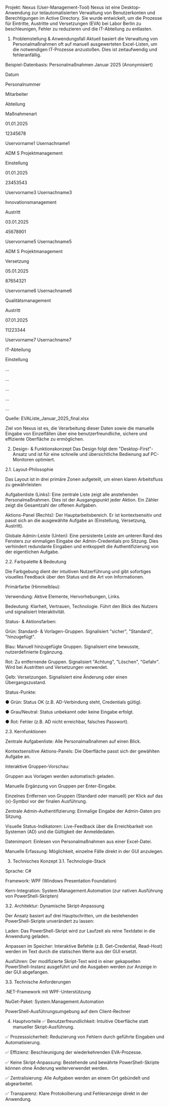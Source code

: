 Projekt: Nexus (User-Management-Tool)
Nexus ist eine Desktop-Anwendung zur teilautomatisierten Verwaltung von Benutzerkonten und Berechtigungen im Active Directory. Sie wurde entwickelt, um die Prozesse für Eintritte, Austritte und Versetzungen (EVA) bei Labor Berlin zu beschleunigen, Fehler zu reduzieren und die IT-Abteilung zu entlasten.

1. Problemstellung & Anwendungsfall
Aktuell basiert die Verwaltung von Personalmaßnahmen oft auf manuell ausgewerteten Excel-Listen, um die notwendigen IT-Prozesse anzustoßen. Dies ist zeitaufwendig und fehleranfällig.

Beispiel-Datenbasis: Personalmaßnahmen Januar 2025 (Anonymisiert)

Datum

Personalnummer

Mitarbeiter

Abteilung

Maßnahmenart

01.01.2025

12345678

Uservorname1 Usernachname1

ADM S Projektmanagement

Einstellung

01.01.2025

23453543

Uservorname3 Usernachname3

Innovationsmanagement

Austritt

03.01.2025

45678901

Uservorname5 Usernachname5

ADM S Projektmanagement

Versetzung

05.01.2025

87654321

Uservorname6 Usernachname6

Qualitätsmanagement

Austritt

07.01.2025

11223344

Uservorname7 Usernachname7

IT-Abteilung

Einstellung

...

...

...

...

...

Quelle: EVAListe_Januar_2025_final.xlsx

Ziel von Nexus ist es, die Verarbeitung dieser Daten sowie die manuelle Eingabe von Einzelfällen über eine benutzerfreundliche, sichere und effiziente Oberfläche zu ermöglichen.

2. Design- & Funktionskonzept
Das Design folgt dem "Desktop-First"-Ansatz und ist für eine schnelle und übersichtliche Bedienung auf PC-Monitoren optimiert.

2.1. Layout-Philosophie

Das Layout ist in drei primäre Zonen aufgeteilt, um einen klaren Arbeitsfluss zu gewährleisten:

Aufgabenliste (Links): Eine zentrale Liste zeigt alle anstehenden Personalmaßnahmen. Dies ist der Ausgangspunkt jeder Aktion. Ein Zähler zeigt die Gesamtzahl der offenen Aufgaben.

Aktions-Panel (Rechts): Der Hauptarbeitsbereich. Er ist kontextsensitiv und passt sich an die ausgewählte Aufgabe an (Einstellung, Versetzung, Austritt).

Globale Admin-Leiste (Unten): Eine persistente Leiste am unteren Rand des Fensters zur einmaligen Eingabe der Admin-Credentials pro Sitzung. Dies verhindert redundante Eingaben und entkoppelt die Authentifizierung von der eigentlichen Aufgabe.

2.2. Farbpalette & Bedeutung

Die Farbgebung dient der intuitiven Nutzerführung und gibt sofortiges visuelles Feedback über den Status und die Art von Informationen.

Primärfarbe (Himmelblau):

Verwendung: Aktive Elemente, Hervorhebungen, Links.

Bedeutung: Klarheit, Vertrauen, Technologie. Führt den Blick des Nutzers und signalisiert Interaktivität.

Status- & Aktionsfarben:

Grün: Standard- & Vorlagen-Gruppen. Signalisiert "sicher", "Standard", "hinzugefügt".

Blau: Manuell hinzugefügte Gruppen. Signalisiert eine bewusste, nutzerdefinierte Ergänzung.

Rot: Zu entfernende Gruppen. Signalisiert "Achtung", "Löschen", "Gefahr". Wird bei Austritten und Versetzungen verwendet.

Gelb: Versetzungen. Signalisiert eine Änderung oder einen Übergangszustand.

Status-Punkte:

● Grün: Status OK (z.B. AD-Verbindung steht, Credentials gültig).

● Grau/Neutral: Status unbekannt oder keine Eingabe erfolgt.

● Rot: Fehler (z.B. AD nicht erreichbar, falsches Passwort).

2.3. Kernfunktionen

Zentrale Aufgabenliste: Alle Personalmaßnahmen auf einen Blick.

Kontextsensitive Aktions-Panels: Die Oberfläche passt sich der gewählten Aufgabe an.

Interaktive Gruppen-Vorschau:

Gruppen aus Vorlagen werden automatisch geladen.

Manuelle Ergänzung von Gruppen per Enter-Eingabe.

Einzelnes Entfernen von Gruppen (Standard oder manuell) per Klick auf das (x)-Symbol vor der finalen Ausführung.

Zentrale Admin-Authentifizierung: Einmalige Eingabe der Admin-Daten pro Sitzung.

Visuelle Status-Indikatoren: Live-Feedback über die Erreichbarkeit von Systemen (AD) und die Gültigkeit der Anmeldedaten.

Datenimport: Einlesen von Personalmaßnahmen aus einer Excel-Datei.

Manuelle Erfassung: Möglichkeit, einzelne Fälle direkt in der GUI anzulegen.

3. Technisches Konzept
3.1. Technologie-Stack

Sprache: C#

Framework: WPF (Windows Presentation Foundation)

Kern-Integration: System.Management.Automation (zur nativen Ausführung von PowerShell-Skripten)

3.2. Architektur: Dynamische Skript-Anpassung

Der Ansatz basiert auf drei Hauptschritten, um die bestehenden PowerShell-Skripte unverändert zu lassen:

Laden: Das PowerShell-Skript wird zur Laufzeit als reine Textdatei in die Anwendung geladen.

Anpassen im Speicher: Interaktive Befehle (z.B. Get-Credential, Read-Host) werden im Text durch die statischen Werte aus der GUI ersetzt.

Ausführen: Der modifizierte Skript-Text wird in einer gekapselten PowerShell-Instanz ausgeführt und die Ausgaben werden zur Anzeige in der GUI abgefangen.

3.3. Technische Anforderungen

.NET-Framework mit WPF-Unterstützung

NuGet-Paket: System.Management.Automation

PowerShell-Ausführungsumgebung auf dem Client-Rechner

4. Hauptvorteile
✅ Benutzerfreundlichkeit: Intuitive Oberfläche statt manueller Skript-Ausführung.

✅ Prozesssicherheit: Reduzierung von Fehlern durch geführte Eingaben und Automatisierung.

✅ Effizienz: Beschleunigung der wiederkehrenden EVA-Prozesse.

✅ Keine Skript-Anpassung: Bestehende und bewährte PowerShell-Skripte können ohne Änderung weiterverwendet werden.

✅ Zentralisierung: Alle Aufgaben werden an einem Ort gebündelt und abgearbeitet.

✅ Transparenz: Klare Protokollierung und Fehleranzeige direkt in der Anwendung.


